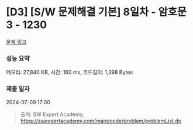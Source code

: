 # [D3] [S/W 문제해결 기본] 8일차 - 암호문3 - 1230 

[문제 링크](https://swexpertacademy.com/main/code/problem/problemDetail.do?contestProbId=AV14zIwqAHwCFAYD) 

### 성능 요약

메모리: 27,840 KB, 시간: 160 ms, 코드길이: 1,398 Bytes

### 제출 일자

2024-07-09 17:00



> 출처: SW Expert Academy, https://swexpertacademy.com/main/code/problem/problemList.do